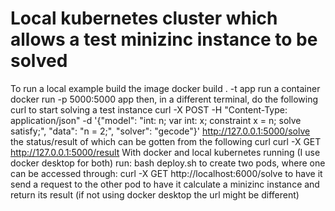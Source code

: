 # Local kubernetes cluster which allows a test minizinc instance to be solved

To run a local example build the image
docker build . -t app
run a container
docker run -p 5000:5000 app
then, in a different terminal, do the following curl to start solving a test instance
curl -X POST -H "Content-Type: application/json" -d '{"model": "int: n; var int: x; constraint x = n; solve satisfy;", "data": "n = 2;", "solver": "gecode"}' http://127.0.0.1:5000/solve
the status/result of which can be gotten from the following curl
curl -X GET http://127.0.0.1:5000/result
With docker and local kubernetes running (I use docker desktop for both) run:
    bash deploy.sh
to create two pods, where one can be accessed through:
    curl -X GET http://localhost:6000/solve
to have it send a request to the other pod to have it calculate a minizinc instance and return its result (if not using docker desktop the url might be different)

